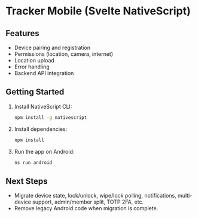 # Tracker Mobile (Svelte NativeScript)

## Features
- Device pairing and registration
- Permissions (location, camera, internet)
- Location upload
- Error handling
- Backend API integration

## Getting Started

1. Install NativeScript CLI:
   ```bash
   npm install -g nativescript
   ```
2. Install dependencies:
   ```bash
   npm install
   ```
3. Run the app on Android:
   ```bash
   ns run android
   ```

## Next Steps
- Migrate device state, lock/unlock, wipe/lock polling, notifications, multi-device support, admin/member split, TOTP 2FA, etc.
- Remove legacy Android code when migration is complete.
